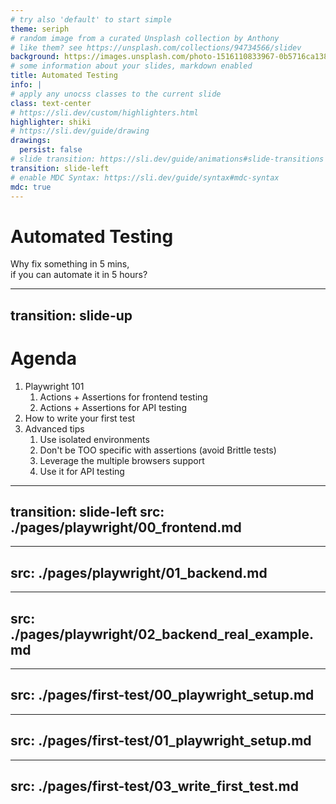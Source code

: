 ```yaml
---
# try also 'default' to start simple
theme: seriph
# random image from a curated Unsplash collection by Anthony
# like them? see https://unsplash.com/collections/94734566/slidev
background: https://images.unsplash.com/photo-1516110833967-0b5716ca1387?q=80&w=3774&auto=format&fit=crop&ixlib=rb-4.0.3&ixid=M3wxMjA3fDB8MHxwaG90by1wYWdlfHx8fGVufDB8fHx8fA%3D%3D
# some information about your slides, markdown enabled
title: Automated Testing
info: |
# apply any unocss classes to the current slide
class: text-center
# https://sli.dev/custom/highlighters.html
highlighter: shiki
# https://sli.dev/guide/drawing
drawings:
  persist: false
# slide transition: https://sli.dev/guide/animations#slide-transitions
transition: slide-left
# enable MDC Syntax: https://sli.dev/guide/syntax#mdc-syntax
mdc: true
---
```


# Automated Testing

Why fix something in 5 mins,<br/> if you can automate it in 5 hours?

---
transition: slide-up
---

# Agenda

1. Playwright 101
    1. Actions + Assertions for frontend testing
    2. Actions + Assertions for API testing
2. How to write your first test
3. Advanced tips
    1. Use isolated environments
    2. Don't be TOO specific with assertions (avoid Brittle tests)
    3. Leverage the multiple browsers support
    4. Use it for API testing

---
transition: slide-left
src: ./pages/playwright/00_frontend.md
---

---
src: ./pages/playwright/01_backend.md
---

---
src: ./pages/playwright/02_backend_real_example.md
---

---
src: ./pages/first-test/00_playwright_setup.md
---

---
src: ./pages/first-test/01_playwright_setup.md
---

---
src: ./pages/first-test/03_write_first_test.md
---
